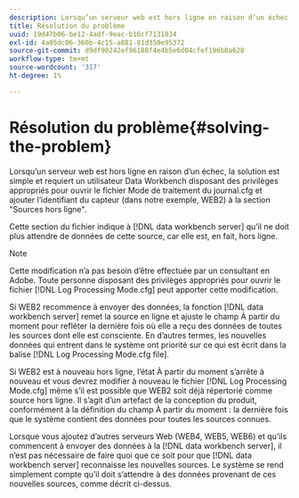 ```yaml
---
description: Lorsqu’un serveur web est hors ligne en raison d’un échec, la solution est simple et requiert un utilisateur Data Workbench disposant des privilèges appropriés pour ouvrir le fichier Mode de traitement du journal.cfg et ajouter l’identifiant du capteur (dans notre exemple, WEB2) à la section "Sources hors ligne".
title: Résolution du problème
uuid: 19d47b06-be12-4adf-9eac-b16cf7131834
exl-id: 4a05dc06-360b-4c15-a881-81d350e95372
source-git-commit: d9df90242ef96188f4e4b5e6d04cfef196b0a628
workflow-type: tm+mt
source-wordcount: '317'
ht-degree: 1%

---
```


# Résolution du problème{#solving-the-problem}

Lorsqu’un serveur web est hors ligne en raison d’un échec, la solution est simple et requiert un utilisateur Data Workbench disposant des privilèges appropriés pour ouvrir le fichier Mode de traitement du journal.cfg et ajouter l’identifiant du capteur (dans notre exemple, WEB2) à la section &quot;Sources hors ligne&quot;.

Cette section du fichier indique à [!DNL data workbench server] qu’il ne doit plus attendre de données de cette source, car elle est, en fait, hors ligne.

>[!NOTE]
>
>Cette modification n’a pas besoin d’être effectuée par un consultant en Adobe. Toute personne disposant des privilèges appropriés pour ouvrir le fichier [!DNL Log Processing Mode.cfg] peut apporter cette modification.

Si WEB2 recommence à envoyer des données, la fonction [!DNL data workbench server] remet la source en ligne et ajuste le champ À partir du moment pour refléter la dernière fois où elle a reçu des données de toutes les sources dont elle est consciente. En d’autres termes, les nouvelles données qui entrent dans le système ont priorité sur ce qui est écrit dans la balise [!DNL Log Processing Mode.cfg file].

Si WEB2 est à nouveau hors ligne, l’état À partir du moment s’arrête à nouveau et vous devrez modifier à nouveau le fichier [!DNL Log Processing Mode.cfg] même s’il est possible que WEB2 soit déjà répertorié comme source hors ligne. Il s’agit d’un artefact de la conception du produit, conformément à la définition du champ À partir du moment : la dernière fois que le système contient des données pour toutes les sources connues.

Lorsque vous ajoutez d’autres serveurs Web (WEB4, WEB5, WEB6) et qu’ils commencent à envoyer des données à la [!DNL data workbench server], il n’est pas nécessaire de faire quoi que ce soit pour que [!DNL data workbench server] reconnaisse les nouvelles sources. Le système se rend simplement compte qu’il doit s’attendre à des données provenant de ces nouvelles sources, comme décrit ci-dessus.
